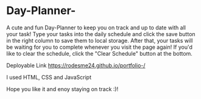 # Day-Planner-
A cute and fun Day-Planner to keep you on track and up to date with all your task! Type your tasks into the daily schedule and click the save button in the right column to save them to local storage. After that, your tasks will be waiting for you  to complete whenever you visit the page again! If you'd like to clear the schedule, click the "Clear Schedule" button at the bottom.

Deployable Link 
https://rodesme24.github.io/portfolio-/

I used HTML, CSS and JavaScript 

Hope you like it and enoy staying on track :)!
